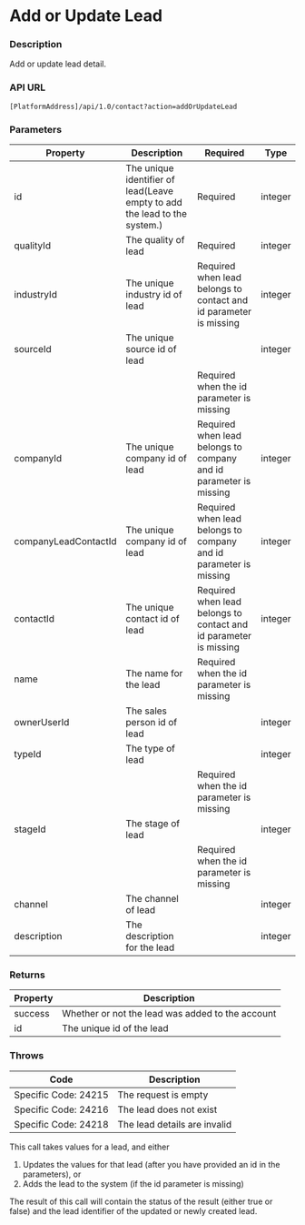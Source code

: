 # Add or Update Lead

### Description

Add or update lead detail.

### API URL

`[PlatformAddress]/api/1.0/contact?action=addOrUpdateLead`

### Parameters

| Property | Description | Required | Type |
| --- | --- | --- | --- |
| id | The unique identifier of lead\(Leave empty to add the lead to the system.\) | Required | integer |
| qualityId | The quality of lead | Required | integer |
| industryId | The unique industry id of lead | Required when lead belongs to contact and id parameter is missing | integer |
| sourceId | The unique source id of lead |  | integer |
|  |  | Required when the id parameter is missing |  |
| companyId | The unique company id of lead | Required when lead belongs to company and id parameter is missing | integer |
| companyLeadContactId | The unique company id of lead | Required when lead belongs to company and id parameter is missing | integer |
| contactId | The unique contact id of lead | Required when lead belongs to contact and id parameter is missing | integer |
| name | The name for the lead | Required when the id parameter is missing |  |
| ownerUserId | The sales person id of lead |  | integer |
| typeId | The type of lead |  | integer |
|  |  | Required when the id parameter is missing |  |
| stageId | The stage of lead |  | integer |
|  |  | Required when the id parameter is missing |  |
| channel | The channel of lead |  | integer |
| description | The description for the lead |  | integer |

### Returns

| Property | Description |
| --- | --- |
| success | Whether or not the lead was added to the account |
| id | The unique id of the lead |

### Throws

| Code | Description |
| --- | --- |
| Specific Code: 24215 | The request is empty |
| Specific Code: 24216 | The lead does not exist |
| Specific Code: 24218 | The lead details are invalid |

This call takes values for a lead, and either

1. Updates the values for that lead \(after you have provided an id in the parameters\), or
2. Adds the lead to the system \(if the id parameter is missing\)

The result of this call will contain the status of the result \(either true or false\) and the lead identifier of the updated or newly created lead.

